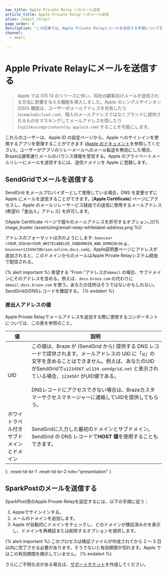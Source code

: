 ```yaml
---
nav_title: Apple Private Relay へのメール送信
article_title: Apple Private Relay へのメール送信
alias: /email_relay/
page_order: 0
description: "この記事では、Apple Private Relayにメールを送信する手順について説明する。"
channel:
  - email
  
---
```


# Apple Private Relayにメールを送信する

> Apple では iOS 13 のリリースに伴い、同社の顧客向けメールが送信される方法に影響を与える機能を導入しました。Apple のシングルサインオン (SSO) 機能は、ユーザーがメールアドレスを共有したり (`example@icloud.com`)、個人のメールアドレスではなくブランドに提供されるものをマスキングしてメールアドレスを隠したり (`tq1234snin@privaterelay.appleid.com`) することを可能にします。

これらのユーザーは、Apple ID の設定ページから、Apple へのサインインを使用するアプリを管理することができます ([Apple のドキュメント](https://support.apple.com/en-us/HT210426)を参照してください)。ユーザーがアプリのリレーメールへのメール転送を無効にした場合、Brazeは通常通りメールのバウンス情報を受信する。Apple のプライベートメールリレーにメールを送信するには、送信ドメインを Apple に登録します。

## SendGridでメールを送信する

SendGrid をメールプロバイダーとして使用している場合、DNS を変更せずに Apple にメールを送信することができます。[**Apple Certificate**] ページにアクセスし、Apple のメールリレーサービス経由での送信に使用するメールアドレス (希望の「差出人」アドレス) を許可します。  

![Apple Certificate ページで個々のメールアドレスを許可するオプション。]({% image_buster /assets/img/email-relay-whitelabel-address.png %})

アドレスのフォーマットは次のようにします: `bounces+<YOUR_UID>@<YOUR_WHITELABELED_SUBDOMAIN_AND_DOMAIN>`(e.g., `bounces+1234567@braze.online.docs.com`)。Apple証明書ページにアドレスが追加されると、このドメインからのメールはApple Private Relayシステム経由で配信される。

{% alert important %}
希望する "From "アドレスが`abmail` の場合、サブドメインにそのアドレスを含める。例えば、`docs.braze.com` の代わりに`abmail.docs.braze.com` を使う。あなたの住所はそうではないかもしれない。SendGridのDNSレコードを確認する。
{% endalert %}

### 差出人アドレスの値

Apple Private Relayでメールアドレスを追加する際に使用するコンポーネントについては、この表を参照のこと。

| 値 | 説明 |
|---|---|
| UID | この値は、Braze が (SendGrid から) 提供する DNS レコードで提供されます。メールアドレスの UID に「u」の文字を含めることはできません。例えば、あなたのUIDがSendGridで`u1234567.wl134.sendgrid.net` と表示されている場合、`1234567` がUID値である。<br><br> DNSレコードにアクセスできない場合は、Brazeカスタマーサクセスマネージャーに連絡してUIDを提供してもらう。 |
| ホワイトラベル付きサブドメインとドメイン | SendGridに入力した最初のドメインとサブドメイン。SendGrid の DNS レコードで**HOST 値**を使用することもできます。 |
{: .reset-td-br-1 .reset-td-br-2 role="presentation" }

## SparkPostのメールを送信する

SparkPost用のApple Private Relayを設定するには、以下の手順に従う： 

1. Appleでサインインする。 
2. メールのドメインを追加します。 
3. Apple が自動的にドメインをチェックし、どのドメインが検証済みかを表示し、ドメインを再検証または削除するオプションを提供します。

{% alert important %}
このプロセスは検証ファイルが作成されてから 2 〜 3 日以内に完了させる必要があります。そうでないと有効期限が切れます。Apple ではこの有効期間を開示していません。
{% endalert %}

さらにご不明な点がある場合は、[サポートチケット]({{site.baseurl}}/braze_support/)を作成してください。
